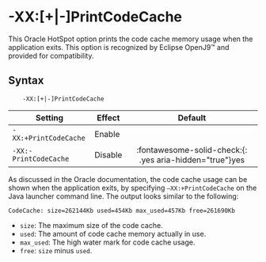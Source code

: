 <!--
* Copyright (c) 2017, 2022 IBM Corp. and others
*
* This program and the accompanying materials are made
* available under the terms of the Eclipse Public License 2.0
* which accompanies this distribution and is available at
* https://www.eclipse.org/legal/epl-2.0/ or the Apache
* License, Version 2.0 which accompanies this distribution and
* is available at https://www.apache.org/licenses/LICENSE-2.0.
*
* This Source Code may also be made available under the
* following Secondary Licenses when the conditions for such
* availability set forth in the Eclipse Public License, v. 2.0
* are satisfied: GNU General Public License, version 2 with
* the GNU Classpath Exception [1] and GNU General Public
* License, version 2 with the OpenJDK Assembly Exception [2].
*
* [1] https://www.gnu.org/software/classpath/license.html
* [2] http://openjdk.java.net/legal/assembly-exception.html
*
* SPDX-License-Identifier: EPL-2.0 OR Apache-2.0 OR GPL-2.0 WITH
* Classpath-exception-2.0 OR LicenseRef-GPL-2.0 WITH Assembly-exception
-->

# -XX:\[+|-\]PrintCodeCache

This Oracle HotSpot option prints the code cache memory usage when the application exits. This option is recognized by Eclipse OpenJ9&trade; and provided for compatibility.

## Syntax

        -XX:[+|-]PrintCodeCache

| Setting                      | Effect  | Default                                                                            |
|------------------------------|---------|:----------------------------------------------------------------------------------:|
| `-XX:+PrintCodeCache`        | Enable  |                                                                                    |
| `-XX:-PrintCodeCache`        | Disable | :fontawesome-solid-check:{: .yes aria-hidden="true"}<span class="sr-only">yes</span>     |

As discussed in the Oracle documentation, the code cache usage can be shown when the application exits, by specifying `–XX:+PrintCodeCache` on the Java launcher command line. The output looks similar to the following: 

```
CodeCache: size=262144Kb used=454Kb max_used=457Kb free=261690Kb
```

- `size`: The maximum size of the code cache.
- `used`: The amount of code cache memory actually in use.
- `max_used`: The high water mark for code cache usage.
- `free`: `size` minus `used`.

<!-- ==== END OF TOPIC ==== xxprintcodecache.md ==== -->
